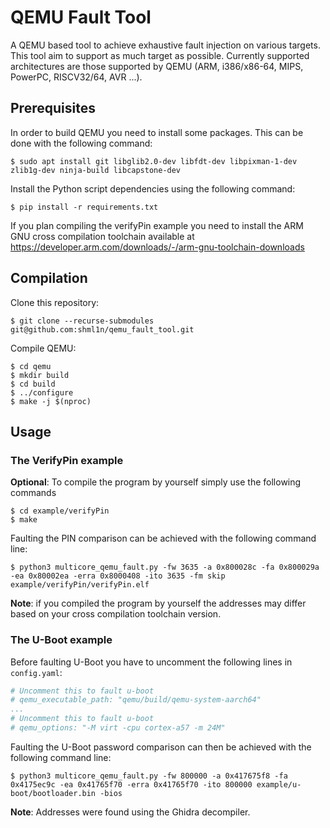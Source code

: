 # QEMU Fault Tool

A QEMU based tool to achieve exhaustive fault injection on various targets. This tool aim to support as much target as possible. Currently supported architectures are those supported by QEMU (ARM, i386/x86-64, MIPS, PowerPC, RISCV32/64, AVR ...).

## Prerequisites

In order to build QEMU you need to install some packages. This can be done with the following command:

```shell
$ sudo apt install git libglib2.0-dev libfdt-dev libpixman-1-dev zlib1g-dev ninja-build libcapstone-dev
```

Install the Python script dependencies using the following command:

```shell
$ pip install -r requirements.txt
```

If you plan compiling the verifyPin example you need to install the ARM GNU cross compilation toolchain available at https://developer.arm.com/downloads/-/arm-gnu-toolchain-downloads

## Compilation

Clone this repository:

```shell
$ git clone --recurse-submodules git@github.com:shml1n/qemu_fault_tool.git
```

Compile QEMU:

```shell
$ cd qemu
$ mkdir build
$ cd build
$ ../configure
$ make -j $(nproc)
```

## Usage

### The VerifyPin example

**Optional**: To compile the program by yourself simply use the following commands

```shell
$ cd example/verifyPin
$ make
```

Faulting the PIN comparison can be achieved with the following command line:

```shell
$ python3 multicore_qemu_fault.py -fw 3635 -a 0x800028c -fa 0x800029a -ea 0x80002ea -erra 0x8000408 -ito 3635 -fm skip example/verifyPin/verifyPin.elf
```

**Note**: if you compiled the program by yourself the addresses may differ based on your cross compilation toolchain version.

### The U-Boot example

Before faulting U-Boot you have to uncomment the following lines in `config.yaml`:

```yaml
# Uncomment this to fault u-boot
# qemu_executable_path: "qemu/build/qemu-system-aarch64"
...
# Uncomment this to fault u-boot
# qemu_options: "-M virt -cpu cortex-a57 -m 24M"
```

Faulting the U-Boot password comparison can then be achieved with the following command line:

```shell
$ python3 multicore_qemu_fault.py -fw 800000 -a 0x417675f8 -fa 0x4175ec9c -ea 0x41765f70 -erra 0x41765f70 -ito 800000 example/u-boot/bootloader.bin -bios
```

**Note**: Addresses were found using the Ghidra decompiler.
